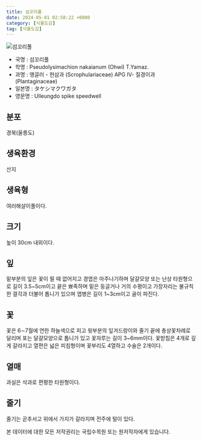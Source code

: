 ```yaml
---
title: 섬꼬리풀
date: 2024-05-01 02:58:22 +0800
category: [식물도감]
tag: [식물도감]
---
```




![섬꼬리풀](/fileUpload/plants/basic/Scrophulariaceae/Veronica/9672/1_th2.JPG)
- 국명 : 섬꼬리풀
- 학명 : Pseudolysimachion nakaianum (Ohwi) T.Yamaz.
- 과명 : 앵글러 - 현삼과 (Scrophulariaceae) APG Ⅳ- 질경이과 (Plantaginaceae)
- 일본명 : タケシマクワガタ
- 영문명 : Ulleungdo spike speedwell


## 분포
경북(울릉도)
## 생육환경
산지
## 생육형
여러해살이풀이다.
## 크기
높이 30cm 내외이다.
## 잎
밑부분의 잎은 꽃이 필 때 없어지고 경엽은 마주나기하며 달걀모양 또는 난상 타원형으로 길이 3.5~5cm이고 끝은 뾰족하며 밑은 둥글거나 거의 수평이고 가장자리는 불규칙한 결각과 더불어 톱니가 있으며 엽병은 길이 1~3cm이고 골이 파진다.
## 꽃
꽃은 6∼7월에 연한 하늘색으로 피고 윗부분의 잎겨드랑이와 줄기 끝에 총상꽃차례로 달리며 포는 달걀모양으로 톱니가 있고 꽃자루는 길이 3~6mm이다. 꽃받침은 4개로 깊게 갈라지고 열편은 넓은 피침형이며 꽃부리도 4열하고 수술은 2개이다.
## 열매
과실은 삭과로 편평한 타원형이다.
## 줄기
줄기는 곧추서고 위에서 가지가 갈라지며 전주에 털이 있다.






본 데이터에 대한 모든 저작권리는 국립수목원 또는 원저작자에게 있습니다.
